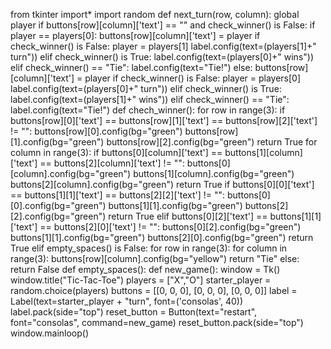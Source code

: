from tkinter import*
import random
def next_turn(row, column):
    global player
    if buttons[row][column]['text'] == "" and check_winner() is False:
        if player == players[0]:
            buttons[row][column]['text'] = player
            if check_winner() is False:
                player = players[1]
                label.config(text=(players[1]+" turn"))
            elif check_winner() is True:
                label.config(text=(players[0]+" wins"))
            elif check_winner() == "Tie":
                label.config(text="Tie!")
        else:
            buttons[row][column]['text'] = player
            if check_winner() is False:
                player = players[0]
                label.config(text=(players[0]+" turn"))
            elif check_winner() is True:
                label.config(text=(players[1]+" wins"))
            elif check_winner() == "Tie":
                label.config(text="Tie!")
def chech_winner():
   for row in range(3):
        if buttons[row][0]['text'] == buttons[row][1]['text'] == buttons[row][2]['text'] != "":
            buttons[row][0].config(bg="green")
            buttons[row][1].config(bg="green")
            buttons[row][2].config(bg="green")
            return True
    for column in range(3):
        if buttons[0][column]['text'] == buttons[1][column]['text'] == buttons[2][column]['text'] != "":
            buttons[0][column].config(bg="green")
            buttons[1][column].config(bg="green")
            buttons[2][column].config(bg="green")
            return True
    if buttons[0][0]['text'] == buttons[1][1]['text'] == buttons[2][2]['text'] != "":
        buttons[0][0].config(bg="green")
        buttons[1][1].config(bg="green")
        buttons[2][2].config(bg="green")
        return True
    elif buttons[0][2]['text'] == buttons[1][1]['text'] == buttons[2][0]['text'] != "":
        buttons[0][2].config(bg="green")
        buttons[1][1].config(bg="green")
        buttons[2][0].config(bg="green")
        return True
    elif empty_spaces() is False:
        for row in range(3):
            for column in range(3):
                buttons[row][column].config(bg="yellow")
        return "Tie"
    else:
        return False
def empty_spaces():
def new_game():
window = Tk()
window.title("Tic-Tac-Toe")
players = ["X","O"]
starter_player = random.choice(players)
buttons = [[0, 0, 0],
           [0, 0, 0],
           [0, 0, 0]]
label = Label(text=starter_player + "turn", font=('consolas', 40))
label.pack(side="top")
reset_button = Button(text="restart", font="consolas", command=new_game)
reset_button.pack(side="top")
window.mainloop()

